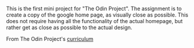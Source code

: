 This is the first mini project for "The Odin Project". The assignment is to create a copy of the google home page, as visually close as possible. This does not require having all the functionality of the actual homepage, but rather get as close as possible to the actual design. 

 From The Odin Project's [curriculum](http://www.theodinproject.com/courses/web-development-101/lessons/html-css)